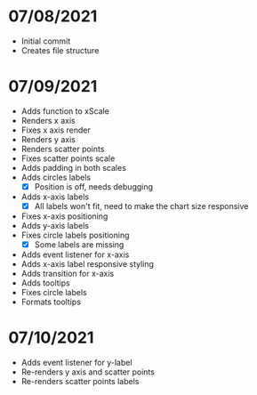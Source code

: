 # 07/08/2021
- Initial commit
- Creates file structure

# 07/09/2021
- Adds function to xScale
- Renders x axis
- Fixes x axis render
- Renders y axis
- Renders scatter points
- Fixes scatter points scale
- Adds padding in both scales
- Adds circles labels
    - [X] Position is off, needs debugging
- Adds x-axis labels
    - [X] All labels won't fit, need to make the chart size responsive
- Fixes x-axis positioning
- Adds y-axis labels
- Fixes circle labels positioning
    - [X] Some labels are missing
- Adds event listener for x-axis
- Adds x-axis label responsive styling
- Adds transition for x-axis
- Adds tooltips
- Fixes circle labels
- Formats tooltips

# 07/10/2021
- Adds event listener for y-label
- Re-renders y axis and scatter points
- Re-renders scatter points labels